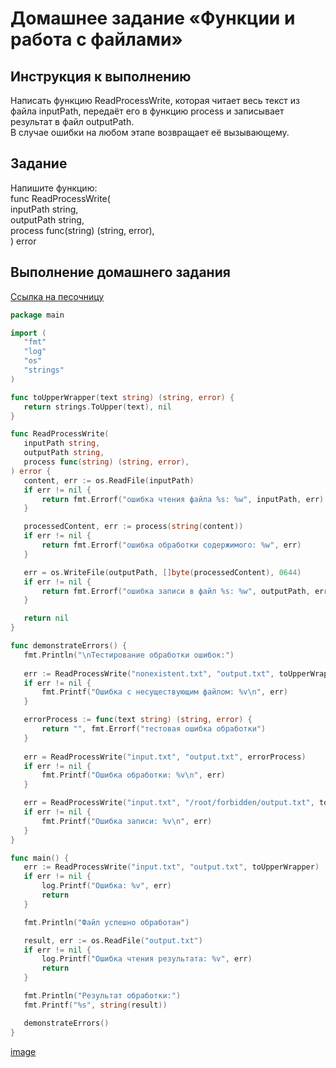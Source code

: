 # Домашнее задание «Функции и работа с файлами»  

## Инструкция к выполнению
Написать функцию ReadProcessWrite, которая читает весь текст из файла inputPath, передаёт его в функцию process и записывает результат в файл outputPath.   
В случае ошибки на любом этапе возвращает её вызывающему.  

## Задание
Напишите функцию:  
func ReadProcessWrite(  
inputPath string,  
outputPath string,  
process func(string) (string, error),  
) error  

## Выполнение домашнего задания

[Cсылка на песочницу](https://go.dev/play/p/NR96ETw_8Kn)

 ```go
package main

import (
	"fmt"
	"log"
	"os"
	"strings"
)

func toUpperWrapper(text string) (string, error) {
	return strings.ToUpper(text), nil
}

func ReadProcessWrite(
	inputPath string,
	outputPath string,
	process func(string) (string, error),
) error {
	content, err := os.ReadFile(inputPath)
	if err != nil {
		return fmt.Errorf("ошибка чтения файла %s: %w", inputPath, err)
	}

	processedContent, err := process(string(content))
	if err != nil {
		return fmt.Errorf("ошибка обработки содержимого: %w", err)
	}

	err = os.WriteFile(outputPath, []byte(processedContent), 0644)
	if err != nil {
		return fmt.Errorf("ошибка записи в файл %s: %w", outputPath, err)
	}

	return nil
}

func demonstrateErrors() {
	fmt.Println("\nТестирование обработки ошибок:")
	
	err := ReadProcessWrite("nonexistent.txt", "output.txt", toUpperWrapper)
	if err != nil {
		fmt.Printf("Ошибка с несуществующим файлом: %v\n", err)
	}

	errorProcess := func(text string) (string, error) {
		return "", fmt.Errorf("тестовая ошибка обработки")
	}
	
	err = ReadProcessWrite("input.txt", "output.txt", errorProcess)
	if err != nil {
		fmt.Printf("Ошибка обработки: %v\n", err)
	}

	err = ReadProcessWrite("input.txt", "/root/forbidden/output.txt", toUpperWrapper)
	if err != nil {
		fmt.Printf("Ошибка записи: %v\n", err)
	}
}

func main() {
	err := ReadProcessWrite("input.txt", "output.txt", toUpperWrapper)
	if err != nil {
		log.Printf("Ошибка: %v", err)
		return
	}

	fmt.Println("Файл успешно обработан")

	result, err := os.ReadFile("output.txt")
	if err != nil {
		log.Printf("Ошибка чтения результата: %v", err)
		return
	}

	fmt.Println("Результат обработки:")
	fmt.Printf("%s", string(result))

	demonstrateErrors()
}
 ```

[image](https://github.com/Byzgaev-I/GO-Functions-and-working-with-files-/blob/main/Снимок%20экрана%202025-09-06%20в%2017.26.53.png)
